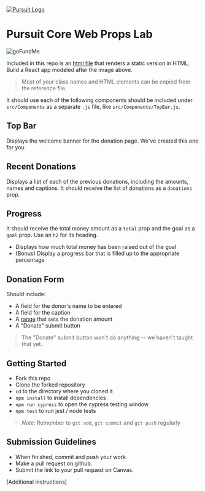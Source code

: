 [![Pursuit Logo](https://avatars1.githubusercontent.com/u/5825944?s=200&v=4)](https://pursuit.org)

# Pursuit Core Web Props Lab

![goFundMe](./goFundMe.png)

Included in this repo is an [html file](./reference.html) that renders a static version in HTML.
Build a React app modeled after the image above.

> Most of your class names and HTML elements can be copied from the reference file.

It should use each of the following components should be included under `src/Components` as a separate `.js` file, like `src/Components/TopBar.js`.

## Top Bar

Displays the welcome banner for the donation page.
We've created this one for you.

## Recent Donations

Displays a list of each of the previous donations, including the amounts, names and captions.
It should receive the list of donations as a `donations` prop.

## Progress

It should receive the total money amount as a `total` prop and the goal as a `goal` prop.
Use an `h2` for its heading.

- Displays how much total money has been raised out of the goal
- (Bonus) Display a progress bar that is filled up to the appropriate percentage

## Donation Form

Should include:

- A field for the donor's name to be entered
- A field for the caption
- A [range](https://www.w3schools.com/tags/att_input_type_range.asp) that sets the donation amount
- A "Donate" submit button

> The "Donate" submit button won't do anything -- we haven't taught that yet.

## Getting Started

- Fork this repo
- Clone the forked repository
- `cd` to the directory where you cloned it
- `npm install` to install dependencies
- `npm run cypress` to open the cypress testing window
- `npm test` to run jest / node tests

> _Note_: Remember to `git add`, `git commit` and `git push` regularly

## Submission Guidelines

- When finished, commit and push your work.
- Make a pull request on github.
- Submit the link to your pull request on Canvas.

[Additional instructions]
